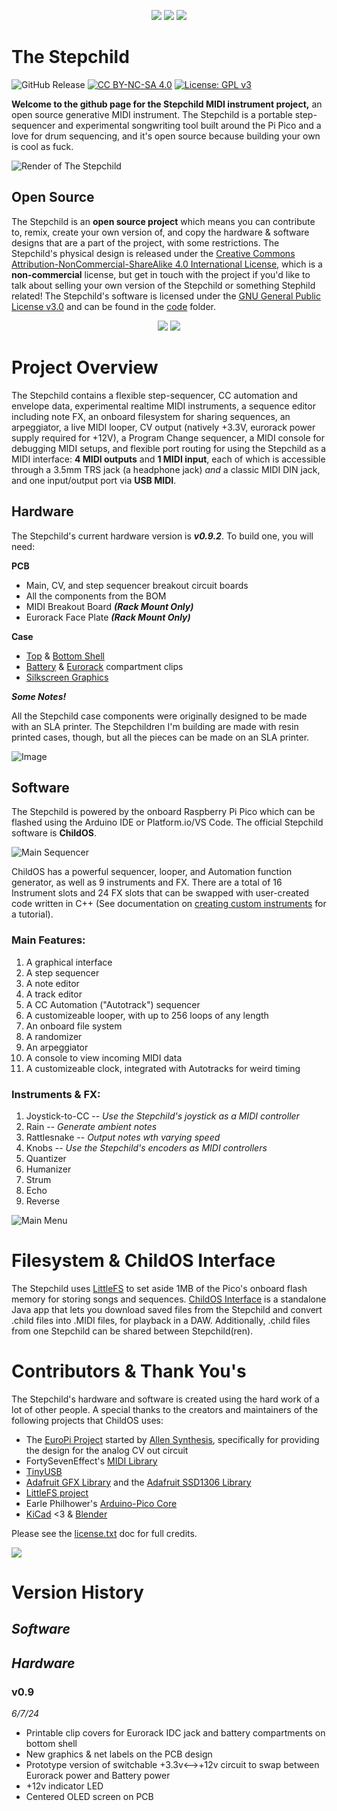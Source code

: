<p align="center">
</p>

<p align="center">
<img src = "readme/cursive_light.png#gh-light-mode-only">
<img src = "readme/cursive_dark.png#gh-dark-mode-only">
<!-- <img src="manual/images/stepchild.gif"> -->
<img src = "readme/rotate_optimized.gif">
</p>

<!-- intro -->
# The Stepchild
[cc-by-nc-sa-shield]: https://img.shields.io/badge/License-CC%20BY--NC--SA%204.0-lightgrey.svg
[cc-by-nc-sa]: http://creativecommons.org/licenses/by-nc-sa/4.0/
![GitHub Release](https://img.shields.io/github/v/release/alexlafetra/stepchild?style=plastic&logoSize=auto&labelColor=rgb(0%2C0%2C0)&color=rgb(255%2C100%2C0))
[![CC BY-NC-SA 4.0][cc-by-nc-sa-shield]][cc-by-nc-sa] [![License: GPL v3](https://img.shields.io/badge/License-GPLv3-blue.svg)](https://www.gnu.org/licenses/gpl-3.0)

  
**Welcome to the github page for the Stepchild MIDI instrument project,** an open source generative MIDI instrument. The Stepchild is a portable step-sequencer and experimental songwriting tool built around the Pi Pico and a love for drum sequencing, and it's open source because building your own is cool as fuck.

![Render of The Stepchild](readme/opaque.png)

## Open Source
The Stepchild is an **open source project** which means you can contribute to, remix, create your own version of, and copy the hardware & software designs that are a part of the project, with some restrictions. The Stepchild's physical design is released under the [Creative Commons Attribution-NonCommercial-ShareAlike 4.0 International License][cc-by-nc-sa], which is a **non-commercial** license, but get in touch with the project if you'd like to talk about selling your own version of the Stepchild or something Stephild related! The Stepchild's software is licensed under the [GNU General Public License v3.0](https://www.gnu.org/licenses/gpl-3.0.html) and can be found in the [code](code/stepchild) folder.

<p align="center">
<img src = "readme/attribution_graphic_black.svg#gh-light-mode-only">
<img src = "readme/attribution_graphic_white.svg#gh-dark-mode-only">
</p>

# Project Overview
The Stepchild contains a flexible step-sequencer, CC automation and envelope data, experimental realtime MIDI instruments, a sequence editor including note FX, an onboard filesystem for sharing sequences, an arpeggiator, a live MIDI looper, CV output (natively +3.3V, eurorack power supply required for +12V), a Program Change sequencer, a MIDI console for debugging MIDI setups, and flexible port routing for using the Stepchild as a MIDI interface: **4 MIDI outputs** and **1 MIDI input**, each of which is accessible through a 3.5mm TRS jack (a headphone jack) *and* a classic MIDI DIN jack, and one input/output port via **USB MIDI**.


## Hardware
The Stepchild's current hardware version is ***v0.9.2***. To build one, you will need:

**PCB**
- Main, CV, and step sequencer breakout circuit boards
- All the components from the BOM
- MIDI Breakout Board ***(Rack Mount Only)***
- Eurorack Face Plate ***(Rack Mount Only)***

**Case**
- [Top](build/case/Top.stl) & [Bottom Shell](build/case/Bottom.stl)
- [Battery](build/case/BatteryClip.stl) & [Eurorack](build/case/EurorackClip.stl) compartment clips
- [Silkscreen Graphics](build/silkscreen/graphics.svg)

***Some Notes!***

All the Stepchild case components were originally designed to be made with an SLA printer. The Stepchildren I'm building are made with resin printed cases, though, but all the pieces can be made on an SLA printer.

![Image](readme/stepchild_disassembled.jpg)

<!-- ![Image of the stepchild](readme/stepchild_assembly.jpg) -->

## Software

The Stepchild is powered by the onboard Raspberry Pi Pico which can be flashed using the Arduino IDE or Platform.io/VS Code. The official Stepchild software is **ChildOS**.

![Main Sequencer](readme/makingnotes.gif)

ChildOS has a powerful sequencer, looper, and Automation function generator, as well as 9 instruments and FX. There are a total of 16 Instrument slots and 24 FX slots that can be swapped with user-created code written in C++ (See documentation on [creating custom instruments]() for a tutorial).

### Main Features:
1. A graphical interface
2. A step sequencer
3. A note editor
4. A track editor
5. A CC Automation ("Autotrack") sequencer
6. A customizeable looper, with up to 256 loops of any length
7. An onboard file system
8. A randomizer
9. An arpeggiator
10. A console to view incoming MIDI data
11. A customizeable clock, integrated with Autotracks for weird timing

### Instruments & FX:
1. Joystick-to-CC -- <i>Use the Stepchild's joystick as a MIDI controller</i>
2. Rain           -- <i>Generate ambient notes</i>
3. Rattlesnake    -- <i>Output notes wth varying speed</i>
4. Knobs          -- <i>Use the Stepchild's encoders as MIDI controllers</i>
5. Quantizer
6. Humanizer
7. Strum
8. Echo
9. Reverse

![Main Menu](readme/mainMenu.gif)


# Filesystem & ChildOS Interface

The Stepchild uses [LittleFS](https://github.com/littlefs-project/littlefs) to set aside 1MB of the Pico's onboard flash memory for storing songs and sequences. [ChildOS Interface](https://github.com/alexlafetra/childOSInterface) is a standalone Java app that lets you download saved files from the Stepchild and convert .child files into .MIDI files, for playback in a DAW. Additionally, .child files from one Stepchild can be shared between Stepchild(ren).

# Contributors & Thank You's
<!-- libraries childOS relies on -->
The Stepchild's hardware and software is created using the hard work of a lot of other people. A special thanks to the creators and maintainers of the following projects that ChildOS uses:

 * The [EuroPi Project](https://github.com/Allen-Synthesis/EuroPi) started by [Allen Synthesis](https://www.allensynthesis.co.uk/index.html), specifically for providing the design for the analog CV out circuit
 * FortySevenEffect's [MIDI Library](https://github.com/FortySevenEffects/arduino_midi_library)
 * [TinyUSB](https://github.com/hathach/tinyusb)
 * [Adafruit GFX Library](https://github.com/adafruit/Adafruit-GFX-Library) and the [Adafruit SSD1306 Library](https://github.com/adafruit/Adafruit_SSD1306)
 * [LittleFS project](https://github.com/littlefs-project/littlefs)
 * Earle Philhower's [Arduino-Pico Core](https://github.com/earlephilhower/arduino-pico)
 * [KiCad](https://www.kicad.org/) <3 & [Blender](https://www.blender.org)

 Please see the [license.txt]() doc for full credits.

 ![](readme/prototype.jpeg)

# Version History

## *Software*

## *Hardware*

### **v0.9**
*6/7/24*
- Printable clip covers for Eurorack IDC jack and battery compartments on bottom shell
- New graphics & net labels on the PCB design
- Prototype version of switchable +3.3v<-->+12v circuit to swap between Eurorack power and Battery power
- +12v indicator LED
- Centered OLED screen on PCB
